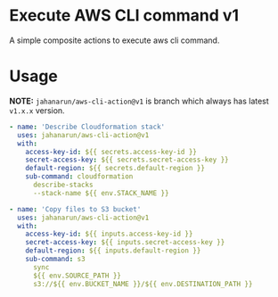 # Execute AWS CLI command v1

A simple composite actions to execute aws cli command.

# Usage

**NOTE:** `jahanarun/aws-cli-action@v1` is branch which always has latest `v1.x.x` version.  

```yml
- name: 'Describe Cloudformation stack'
  uses: jahanarun/aws-cli-action@v1
  with:
    access-key-id: ${{ secrets.access-key-id }}
    secret-access-key: ${{ secrets.secret-access-key }}
    default-region: ${{ secrets.default-region }}
    sub-command: cloudformation 
      describe-stacks 
      --stack-name ${{ env.STACK_NAME }} 
```

```yml
- name: 'Copy files to S3 bucket'
  uses: jahanarun/aws-cli-action@v1
  with:
    access-key-id: ${{ inputs.access-key-id }}
    secret-access-key: ${{ inputs.secret-access-key }}
    default-region: ${{ inputs.default-region }}
    sub-command: s3
      sync 
      ${{ env.SOURCE_PATH }} 
      s3://${{ env.BUCKET_NAME }}/${{ env.DESTINATION_PATH }}
```
